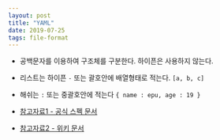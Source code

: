 ```yaml
---
layout: post
title: "YAML"
date: 2019-07-25
tags: file-format
---
```


- 공백문자를 이용하여 구조체를 구분한다. 하이픈은 사용하지 않는다.
- 리스트는 하이픈 `-`  또는 괄호안에 배열형태로 적는다. `[a, b, c]`
- 해쉬는 `:` 또는 중괄호안에 적는다 `{ name : epu, age : 19 }`

- [참고자료1 - 공식 스펙 문서](https://yaml.org/spec/current.html)
- [참고자료2 - 위키 문서](https://ko.wikipedia.org/wiki/YAML)
